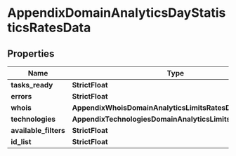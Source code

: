 # AppendixDomainAnalyticsDayStatisticsRatesData


## Properties

| Name | Type | Description | Notes |
|------------ | ------------- | ------------- | -------------|
**tasks_ready** | **StrictFloat** |  |[optional]|
**errors** | **StrictFloat** |  |[optional]|
**whois** | **AppendixWhoisDomainAnalyticsLimitsRatesDataInfo** |  |[optional]|
**technologies** | **AppendixTechnologiesDomainAnalyticsLimitsRatesDataInfo** |  |[optional]|
**available_filters** | **StrictFloat** |  |[optional]|
**id_list** | **StrictFloat** |  |[optional]|
